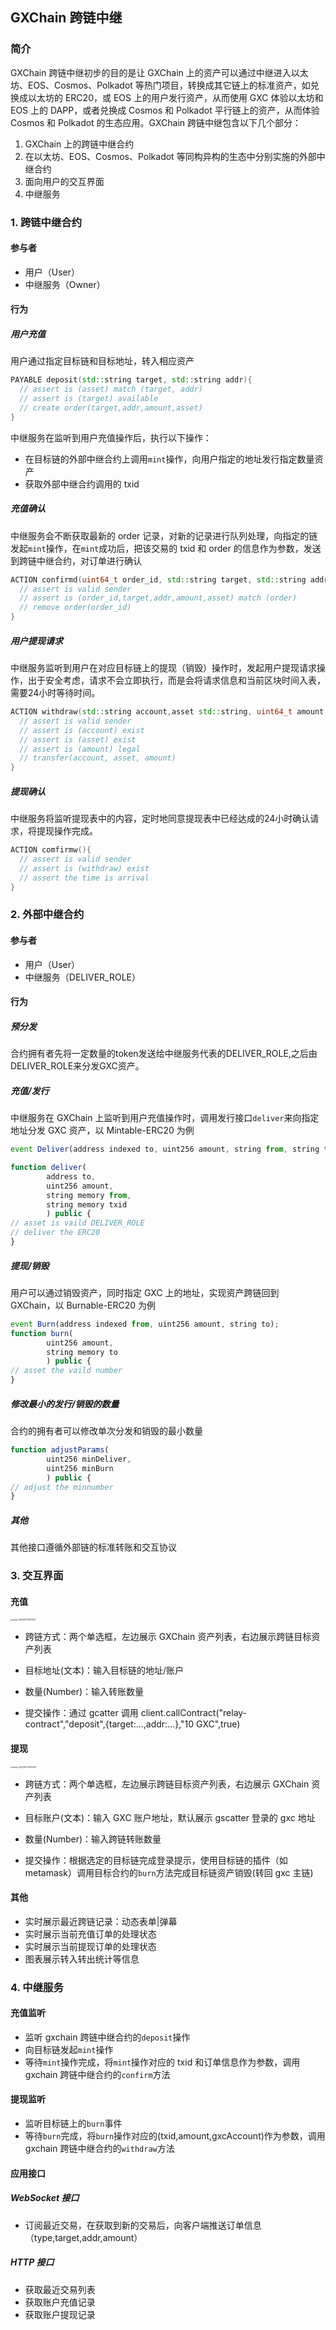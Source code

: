 ## GXChain 跨链中继

### 简介

GXChain 跨链中继初步的目的是让 GXChain 上的资产可以通过中继进入以太坊、EOS、Cosmos、Polkadot 等热门项目，转换成其它链上的标准资产，如兑换成以太坊的 ERC20，或 EOS 上的用户发行资产，从而使用 GXC 体验以太坊和 EOS 上的 DAPP，或者兑换成 Cosmos 和 Polkadot 平行链上的资产，从而体验 Cosmos 和 Polkadot 的生态应用。GXChain 跨链中继包含以下几个部分：

1. GXChain 上的跨链中继合约
2. 在以太坊、EOS、Cosmos、Polkadot 等同构异构的生态中分别实施的外部中继合约
3. 面向用户的交互界面
4. 中继服务

### 1. 跨链中继合约

#### 参与者

- 用户（User）
- 中继服务（Owner）

#### 行为

##### 用户充值

用户通过指定目标链和目标地址，转入相应资产

```C++
PAYABLE deposit(std::string target, std::string addr){
  // assert is (asset) match (target, addr)
  // assert is (target) available
  // create order(target,addr,amount,asset)
}
```

中继服务在监听到用户充值操作后，执行以下操作：

- 在目标链的外部中继合约上调用`mint`操作，向用户指定的地址发行指定数量资产
- 获取外部中继合约调用的 txid

##### 充值确认

中继服务会不断获取最新的 order 记录，对新的记录进行队列处理，向指定的链发起`mint`操作，在`mint`成功后，把该交易的 txid 和 order 的信息作为参数，发送到跨链中继合约，对订单进行确认

```c++
ACTION confirmd(uint64_t order_id, std::string target, std::string addr, uint64_t amount, uint64_t asset){
  // assert is valid sender
  // assert is (order_id,target,addr,amount,asset) match (order)
  // remove order(order_id)
}
```

##### 用户提现请求

中继服务监听到用户在对应目标链上的提现（销毁）操作时，发起用户提现请求操作，出于安全考虑，请求不会立即执行，而是会将请求信息和当前区块时间入表，需要24小时等待时间。

```C++
ACTION withdraw(std::string account,asset std::string, uint64_t amount,std::string from_target, std::string txid){
  // assert is valid sender
  // assert is (account) exist
  // assert is (asset) exist
  // assert is (amount) legal
  // transfer(account, asset, amount)
}
```

##### 提现确认
中继服务将监听提现表中的内容，定时地同意提现表中已经达成的24小时确认请求，将提现操作完成。
```C++
ACTION comfirmw(){
  // assert is valid sender
  // assert is (withdraw) exist
  // assert the time is arrival
}
```

### 2. 外部中继合约

#### 参与者

- 用户（User）
- 中继服务（DELIVER_ROLE）

#### 行为

##### 预分发
合约拥有者先将一定数量的token发送给中继服务代表的DELIVER_ROLE,之后由DELIVER_ROLE来分发GXC资产。
##### 充值/发行

中继服务在 GXChain 上监听到用户充值操作时，调用发行接口`deliver`来向指定地址分发 GXC 资产，以 Mintable-ERC20 为例

```js
event Deliver(address indexed to, uint256 amount, string from, string txid);

function deliver(
        address to,
        uint256 amount,
        string memory from,
        string memory txid
        ) public {
// asset is vaild DELIVER_ROLE
// deliver the ERC20
}
```

##### 提现/销毁

用户可以通过销毁资产，同时指定 GXC 上的地址，实现资产跨链回到 GXChain，以 Burnable-ERC20 为例

```js
event Burn(address indexed from, uint256 amount, string to);
function burn(
        uint256 amount,
        string memory to
        ) public {
// asset the vaild number 
}

```
##### 修改最小的发行/销毁的数量
合约的拥有者可以修改单次分发和销毁的最小数量
```js
function adjustParams(
        uint256 minDeliver, 
        uint256 minBurn
        ) public {
// adjust the minnumber
}
```

##### 其他

其他接口遵循外部链的标准转账和交互协议

### 3. 交互界面

#### 充值

<img src="./image-20200807170954612.png" alt="image-20200807170954612" style="zoom:20%;" />

- 跨链方式：两个单选框，左边展示 GXChain 资产列表，右边展示跨链目标资产列表

- 目标地址(文本)：输入目标链的地址/账户
- 数量(Number)：输入转账数量
- 提交操作：通过 gcatter 调用 client.callContract("relay-contract","deposit",{target:...,addr:...},"10 GXC",true)

#### 提现

<img src="./image-20200807170944739.png" alt="image-20200807170944739" style="zoom:20%;" />

- 跨链方式：两个单选框，左边展示跨链目标资产列表，右边展示 GXChain 资产列表

- 目标账户(文本)：输入 GXC 账户地址，默认展示 gscatter 登录的 gxc 地址
- 数量(Number)：输入跨链转账数量
- 提交操作：根据选定的目标链完成登录提示，使用目标链的插件（如 metamask）调用目标合约的`burn`方法完成目标链资产销毁(转回 gxc 主链)

#### 其他

- 实时展示最近跨链记录：动态表单|弹幕
- 实时展示当前充值订单的处理状态
- 实时展示当前提现订单的处理状态
- 图表展示转入转出统计等信息

### 4. 中继服务

#### 充值监听

- 监听 gxchain 跨链中继合约的`deposit`操作
- 向目标链发起`mint`操作
- 等待`mint`操作完成，将`mint`操作对应的 txid 和订单信息作为参数，调用 gxchain 跨链中继合约的`confirm`方法

#### 提现监听

- 监听目标链上的`burn`事件
- 等待`burn`完成，将`burn`操作对应的(txid,amount,gxcAccount)作为参数，调用 gxchain 跨链中继合约的`withdraw`方法

#### 应用接口

##### WebSocket 接口

- 订阅最近交易，在获取到新的交易后，向客户端推送订单信息（type,target,addr,amount）

##### HTTP 接口

- 获取最近交易列表
- 获取账户充值记录
- 获取账户提现记录
